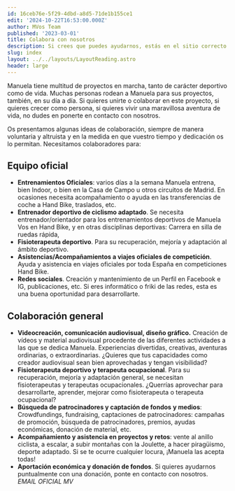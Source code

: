 ```yaml
---
id: 16ceb76e-5f29-4dbd-a8d5-71de1b155ce1
edit: '2024-10-22T16:53:00.000Z'
author: MVos Team
published: '2023-03-01'
title: Colabora con nosotros
description: Si crees que puedes ayudarnos, estás en el sitio correcto
slug: index
layout: ../../layouts/LayoutReading.astro
header: large
---
```


Manuela tiene multitud de proyectos en marcha, tanto de carácter deportivo como de vida. Muchas personas rodean a Manuela para sus proyectos, también, en su día a día. Si quieres unirte o colaborar en este proyecto, si quieres crecer como persona, si quieres vivir una maravillosa aventura de vida, no dudes en ponerte en contacto con nosotros. 


Os presentamos algunas ideas de colaboración, siempre de manera voluntaria y altruista y en la medida en que vuestro tiempo y dedicación os lo permitan. Necesitamos colaboradores para:


## Equipo oficial

- **Entrenamientos Oficiales**: varios días a la semana Manuela entrena, bien Indoor, o bien en la Casa de Campo u otros circuitos de Madrid. En ocasiones necesita acompañamiento o ayuda en las transferencias de coche a Hand Bike, traslados, etc.
- **Entrenador deportivo de ciclismo adaptado**. Se necesita entrenador/orientador para los entrenamientos deportivos de Manuela Vos en Hand Bike, y en otras disciplinas deportivas: Carrera en silla de ruedas rápida,
- **Fisioterapeuta deportivo**. Para su recuperación, mejoría y adaptación al ámbito deportivo.
- **Asistencias/Acompañamientos a viajes oficiales de competición**. Ayuda y asistencia en viajes oficiales por toda España en competiciones Hand Bike.
- **Redes sociales**. Creación y mantenimiento de un Perfil en Facebook e IG, publicaciones, etc. Si eres informático o friki de las redes, esta es una buena oportunidad para desarrollarte.

## Colaboración general

- **Videocreación, comunicación audiovisual, diseño gráfico.** Creación de vídeos y material audiovisual procedente de las diferentes actividades a las que se dedica Manuela. Experiencias divertidas, creativas, aventuras ordinarias, o extraordinarias. ¿Quieres que tus capacidades como creador audiovisual sean bien aprovechadas y tengan visibilidad?
- **Fisioterapeuta deportivo y terapeuta ocupacional**. Para su recuperación, mejoría y adaptación general, se necesitan fisioterapeutas y terapeutas ocupacionales. ¿Querrías aprovechar para desarrollarte, aprender, mejorar como fisioterapeuta o terapeuta ocupacional?
- **Búsqueda de patrocinadores y captación de fondos** **y medios**: Crowdfundings, fundraising, captaciones de patrocinadores: campañas de promoción, búsqueda de patrocinadores, premios, ayudas económicas, donación de material, etc.
- **Acompañamiento y asistencia en proyectos y retos**: vente al anillo ciclista, a escalar, a subir montañas con la Joulette, a hacer piragüismo, deporte adaptado. Si se te ocurre cualquier locura, ¡Manuela las acepta todas!
- **Aportación económica y donación de fondos**. Si quieres ayudarnos puntualmente con una donación, ponte en contacto con nosotros. _EMAIL OFICIAL MV_
